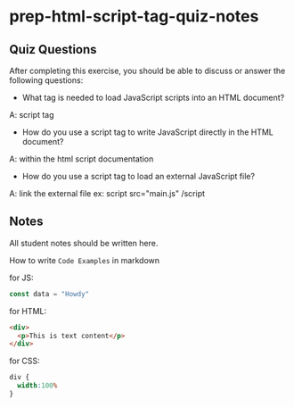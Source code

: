 # prep-html-script-tag-quiz-notes

## Quiz Questions

After completing this exercise, you should be able to discuss or answer the following questions:

- What tag is needed to load JavaScript scripts into an HTML document?

A: script tag

- How do you use a script tag to write JavaScript directly in the HTML document?

A: within the html script documentation

- How do you use a script tag to load an external JavaScript file?

A: link the external file ex: script src="main.js" /script

## Notes

All student notes should be written here.


How to write `Code Examples` in markdown

for JS:
```javascript
const data = "Howdy"
```

for HTML:
```html
<div>
  <p>This is text content</p>
</div>
```

for CSS:
```css
div {
  width:100%
}
```
